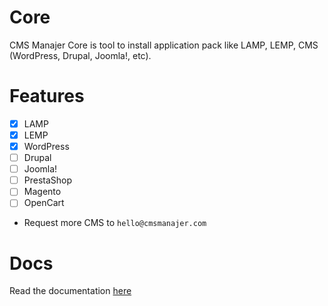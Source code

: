 # Core
CMS Manajer Core is tool to install application pack like LAMP, LEMP, CMS (WordPress, Drupal, Joomla!, etc).

# Features
- [x] LAMP
- [x] LEMP
- [x] WordPress
- [ ] Drupal
- [ ] Joomla!
- [ ] PrestaShop
- [ ] Magento
- [ ] OpenCart
- Request more CMS to `hello@cmsmanajer.com`

# Docs
Read the documentation [here](docs/readme.md)